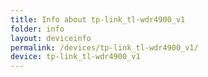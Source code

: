 ```yaml
---
title: Info about tp-link_tl-wdr4900_v1
folder: info
layout: deviceinfo
permalink: /devices/tp-link_tl-wdr4900_v1/
device: tp-link_tl-wdr4900_v1
---
```

